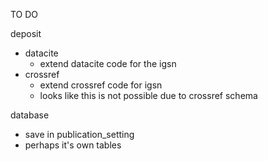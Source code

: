 TO DO

deposit

- datacite
  - extend datacite code for the igsn
- crossref
  - extend crossref code for igsn
  - looks like this is not possible due to crossref schema

database

- save in publication_setting
- perhaps it's own tables

